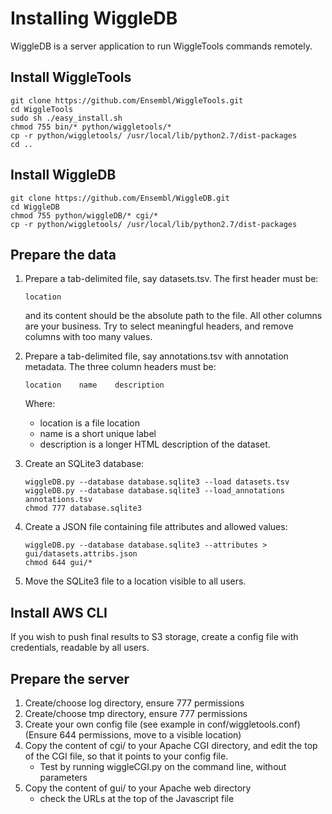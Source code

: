 Installing WiggleDB
===================

WiggleDB is a server application to run WiggleTools commands remotely.

Install WiggleTools
-------------------

```
git clone https://github.com/Ensembl/WiggleTools.git
cd WiggleTools
sudo sh ./easy_install.sh
chmod 755 bin/* python/wiggletools/*
cp -r python/wiggletools/ /usr/local/lib/python2.7/dist-packages
cd ..
```
Install WiggleDB
----------------

```
git clone https://github.com/Ensembl/WiggleDB.git
cd WiggleDB
chmod 755 python/wiggleDB/* cgi/*
cp -r python/wiggletools/ /usr/local/lib/python2.7/dist-packages
```

Prepare the data
----------------

1. Prepare a tab-delimited file, say datasets.tsv. The first header must be:	

	```
	location
	```
	and its content should be the absolute path to the file. All other columns are your business. Try to select meaningful headers, and remove columns with too many values.

2. Prepare a tab-delimited file, say annotations.tsv with annotation metadata. The three column headers must be: 
	```
	location	name	description
	```
	Where:
	- location is a file location
	- name is a short unique label
	- description is a longer HTML description of the dataset.

3. Create an SQLite3 database:

	```	
	wiggleDB.py --database database.sqlite3 --load datasets.tsv
	wiggleDB.py --database database.sqlite3 --load_annotations annotations.tsv 
	chmod 777 database.sqlite3
	```

4. Create a JSON file containing file attributes and allowed values:

	```
	wiggleDB.py --database database.sqlite3 --attributes > gui/datasets.attribs.json 
	chmod 644 gui/*
	```

5. Move the SQLite3 file to a location visible to all users.

Install AWS CLI
---------------

If you wish to push final results to S3 storage, create a config file with credentials, readable by all users.

Prepare the server
------------------

1. Create/choose log directory, ensure 777 permissions
2. Create/choose tmp directory, ensure 777 permissions
3. Create your own config file (see example in conf/wiggletools.conf) (Ensure 644 permissions, move to a visible location)
4. Copy the content of cgi/ to your Apache CGI directory, and edit the top of the CGI file, so that it points to your config file. 
	- Test by running wiggleCGI.py on the command line, without parameters
6. Copy the content of gui/ to your Apache web directory
	- check the URLs at the top of the Javascript file
